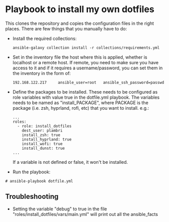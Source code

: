 # Playbook to install my own dotfiles

This clones the repository and copies the configuration files in the right places.
There are few things that you manually have to do:

- Install the required collections:
    ```
    ansible-galaxy collection install -r collections/requirements.yml
    ```


- Set in the inventory file the host where this is applied, whether is localhost or 
  a remote host. If remote, you need to make sure you have access to it and if it requires
  a username/password, you can set them in the inventory in the form of:

    ```
    192.168.122.217     ansible_user=root   ansible_ssh_password=passwd
    ```

- Define the packages to be installed. These needs to be configured as role variables with
  value true in the dotfile.yml playbook. The variables needs to be named as "install_PACKAGE",
  where PACKAGE is the package (i.e. zsh, hyprland, rofi, etc) that you want to install.
  e.g.:

  
  ```
  ...
  roles:
    - role: install_dotfiles
      dest_user: plambri
      install_zsh: true
      install_hyprland: true
      install_wofi: true
      install_dunst: true
  ...
  ```

  If a variable is not defined or false, it won't be installed.

- Run the playbook:

```
# ansible-playbook dotfile.yml
```

## Troubleshooting

- Setting the variable "debug" to true in the file "roles/install_dotfiles/vars/main.yml" 
  will print out all the ansible_facts
